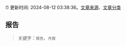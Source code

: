 :alarm_clock: 更新时间: 2024-08-12 03:38:36。[文章来源](/README.md)、[文章分类](/TAGS.md)

## 报告


> 关键字：`报告`、`月报`



